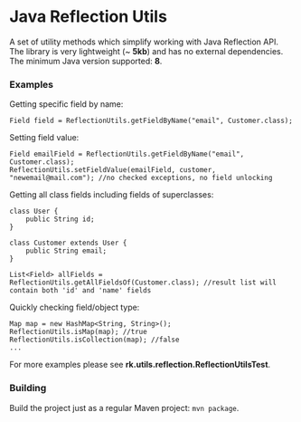 # Java Reflection Utils
A set of utility methods which simplify working with Java Reflection API.
The library is very lightweight (~ **5kb**) and has no external dependencies.  
The minimum Java version supported: **8**.

### Examples
Getting specific field by name:
```
Field field = ReflectionUtils.getFieldByName("email", Customer.class);
```

Setting field value:
```
Field emailField = ReflectionUtils.getFieldByName("email", Customer.class);
ReflectionUtils.setFieldValue(emailField, customer, "newemail@mail.com"); //no checked exceptions, no field unlocking
```

Getting all class fields including fields of superclasses:
```
class User {
    public String id;
}

class Customer extends User {
    public String email;
}

List<Field> allFields = ReflectionUtils.getAllFieldsOf(Customer.class); //result list will contain both 'id' and 'name' fields
```

Quickly checking field/object type:
```
Map map = new HashMap<String, String>();
ReflectionUtils.isMap(map); //true
ReflectionUtils.isCollection(map); //false
...
```

For more examples please see **rk.utils.reflection.ReflectionUtilsTest**.

### Building
Build the project just as a regular Maven project: `mvn package`.